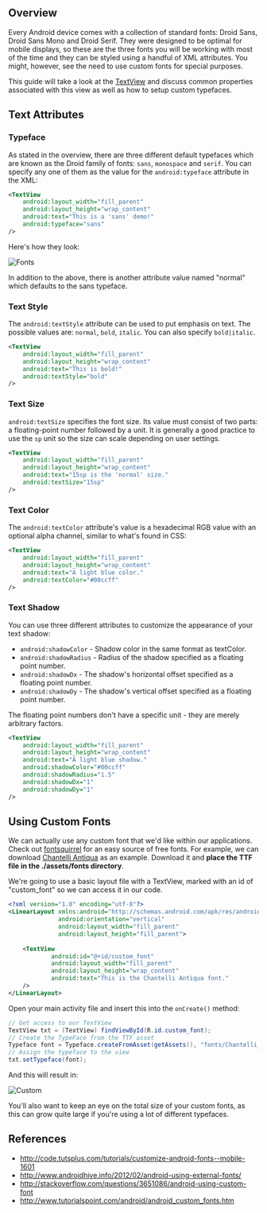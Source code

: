 ## Overview

Every Android device comes with a collection of standard fonts: Droid Sans, Droid Sans Mono and Droid Serif. They were designed to be optimal for mobile displays, so these are the three fonts you will be working with most of the time and they can be styled using a handful of XML attributes. You might, however, see the need to use custom fonts for special purposes. 

This guide will take a look at the [TextView](http://developer.android.com/reference/android/widget/TextView.html) and discuss common properties associated with this view as well as how to setup custom typefaces.

## Text Attributes

### Typeface

As stated in the overview, there are three different default typefaces which are known as the Droid family of fonts: `sans`, `monospace` and `serif`. You can specify any one of them as the value for the `android:typeface` attribute in the XML:

```xml
<TextView
    android:layout_width="fill_parent"
    android:layout_height="wrap_content"
    android:text="This is a 'sans' demo!"
    android:typeface="sans"
/>
```

Here's how they look:

![Fonts](http://i.imgur.com/or5z86M.png)

In addition to the above, there is another attribute value named "normal" which defaults to the sans typeface.

### Text Style

The `android:textStyle` attribute can be used to put emphasis on text. The possible values are: `normal`, `bold`, `italic`. You can also specify `bold|italic`.

```xml
<TextView
    android:layout_width="fill_parent"
    android:layout_height="wrap_content"
    android:text="This is bold!"
    android:textStyle="bold"
/>
```

### Text Size

`android:textSize` specifies the font size. Its value must consist of two parts: a floating-point number followed by a unit. It is generally a good practice to use the `sp` unit so the size can scale depending on user settings.

```xml
<TextView
    android:layout_width="fill_parent"
    android:layout_height="wrap_content"
    android:text="15sp is the 'normal' size."
    android:textSize="15sp"
/>
```

### Text Color

The `android:textColor` attribute's value is a hexadecimal RGB value with an optional alpha channel, similar to what's found in CSS:

```xml
<TextView
    android:layout_width="fill_parent"
    android:layout_height="wrap_content"
    android:text="A light blue color."
    android:textColor="#00ccff"
/>
```

### Text Shadow

You can use three different attributes to customize the appearance of your text shadow:

 * `android:shadowColor` - Shadow color in the same format as textColor.
 * `android:shadowRadius` - Radius of the shadow specified as a floating point number.
 * `android:shadowDx` - The shadow's horizontal offset specified as a floating point number.
 * `android:shadowDy` - The shadow's vertical offset specified as a floating point number.

The floating point numbers don't have a specific unit - they are merely arbitrary factors.

```xml
<TextView
    android:layout_width="fill_parent"
    android:layout_height="wrap_content"
    android:text="A light blue shadow."
    android:shadowColor="#00ccff"
    android:shadowRadius="1.5"
    android:shadowDx="1"
    android:shadowDy="1"
/>
```

## Using Custom Fonts

We can actually use any custom font that we'd like within our applications. Check out [fontsquirrel](http://www.fontsquirrel.com/) for an easy source of free fonts. For example, we can download [Chantelli Antiqua](http://www.fontsquirrel.com/fonts/Chantelli-Antiqua) as an example. Download it and **place the TTF file in the ./assets/fonts directory**.

We're going to use a basic layout file with a TextView, marked with an id of "custom_font" so we can access it in our code.

```xml
<?xml version="1.0" encoding="utf-8"?>
<LinearLayout xmlns:android="http://schemas.android.com/apk/res/android"
              android:orientation="vertical"
              android:layout_width="fill_parent"
              android:layout_height="fill_parent">
 
    <TextView
            android:id="@+id/custom_font"
            android:layout_width="fill_parent"
            android:layout_height="wrap_content"
            android:text="This is the Chantelli Antiqua font."
    />
</LinearLayout>
```

Open your main activity file and insert this into the `onCreate()` method:

```java
// Get access to our TextView
TextView txt = (TextView) findViewById(R.id.custom_font);
// Create the TypeFace from the TTF asset
Typeface font = Typeface.createFromAsset(getAssets(), "fonts/Chantelli_Antiqua.ttf");
// Assign the typeface to the view
txt.setTypeface(font);
```

And this will result in:

![Custom](http://i.imgur.com/WW2QWpe.png)

You'll also want to keep an eye on the total size of your custom fonts, as this can grow quite large if you're using a lot of different typefaces.

## References

* <http://code.tutsplus.com/tutorials/customize-android-fonts--mobile-1601>
* <http://www.androidhive.info/2012/02/android-using-external-fonts/>
* <http://stackoverflow.com/questions/3651086/android-using-custom-font>
* <http://www.tutorialspoint.com/android/android_custom_fonts.htm>